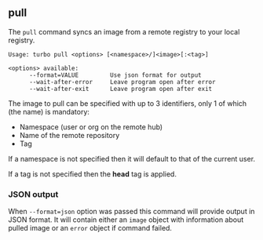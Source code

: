 ## pull

The `pull` command syncs an image from a remote registry to your local registry. 

```
Usage: turbo pull <options> [<namespace>/]<image>[:<tag>]

<options> available:
      --format=VALUE         Use json format for output
      --wait-after-error     Leave program open after error
      --wait-after-exit      Leave program open after exit
```

The image to pull can be specified with up to 3 identifiers, only 1 of which (the name) is mandatory: 

- Namespace (user or org on the remote hub)
- Name of the remote repository
- Tag

If a namespace is not specified then it will default to that of the current user. 

If a tag is not specified then the **head** tag is applied. 

### JSON output

When `--format=json` option was passed this command will provide output in JSON format. It will contain either an `image` object with information about pulled image or an `error` object if command failed.